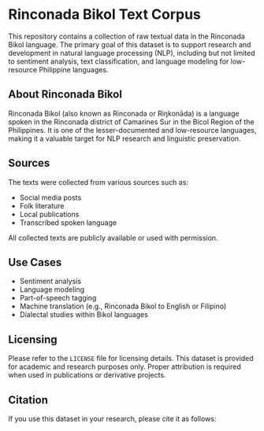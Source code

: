 # Rinconada Bikol Text Corpus

This repository contains a collection of raw textual data in the Rinconada Bikol language. The primary goal of this dataset is to support research and development in natural language processing (NLP), including but not limited to sentiment analysis, text classification, and language modeling for low-resource Philippine languages.

## About Rinconada Bikol

Rinconada Bikol (also known as Rinconada or Riŋkonāda) is a language spoken in the Rinconada district of Camarines Sur in the Bicol Region of the Philippines. It is one of the lesser-documented and low-resource languages, making it a valuable target for NLP research and linguistic preservation.

## Sources

The texts were collected from various sources such as:
- Social media posts
- Folk literature
- Local publications
- Transcribed spoken language

All collected texts are publicly available or used with permission.

## Use Cases

- Sentiment analysis
- Language modeling
- Part-of-speech tagging
- Machine translation (e.g., Rinconada Bikol to English or Filipino)
- Dialectal studies within Bikol languages

## Licensing

Please refer to the `LICENSE` file for licensing details. This dataset is provided for academic and research purposes only. Proper attribution is required when used in publications or derivative projects.

## Citation

If you use this dataset in your research, please cite it as follows:

